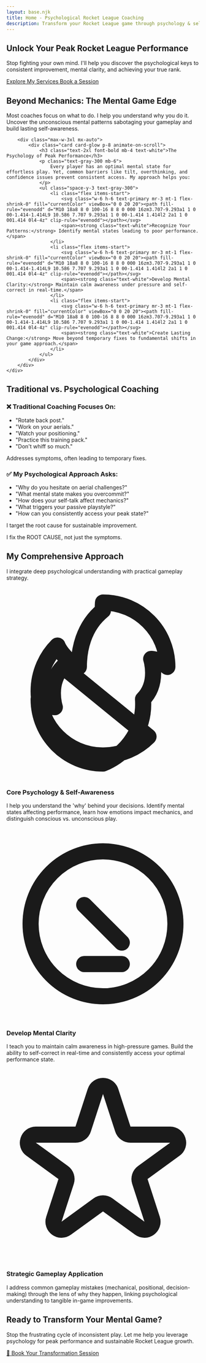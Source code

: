 ```yaml
---
layout: base.njk
title: Home - Psychological Rocket League Coaching
description: Transform your Rocket League game through psychology & self-awareness. Revolutionary coaching that goes beyond mechanics to unlock your mental potential.
---
```


<!-- Hero Section -->
<section class="hero-gradient pattern-dots min-h-screen flex items-center justify-center py-20 md:py-32">
    <div class="max-w-4xl mx-auto px-4 sm:px-6 lg:px-8 text-center">
        <div class="animate-on-scroll">
            <h1 class="text-4xl sm:text-5xl md:text-6xl font-display font-bold mb-6">
                <span class="gradient-text">Unlock Your Peak</span> Rocket League Performance
            </h1>
            <p class="text-xl md:text-2xl text-gray-300 max-w-2xl mx-auto mb-10">
                Stop fighting your own mind. I'll help you discover the psychological keys to consistent improvement, mental clarity, and achieving your true rank.
            </p>
            <div class="flex flex-col sm:flex-row gap-4 justify-center">
                <a href="/services/" class="btn btn-primary text-lg px-10 py-4">
                    Explore My Services
                </a>
                <a href="/book/" class="btn btn-outline text-lg px-10 py-4">
                    Book a Session
                </a>
            </div>
        </div>
    </div>
</section>

<!-- Introduction to Psychological Approach -->
<section class="py-16 md:py-24 bg-slate-900">
    <div class="max-w-5xl mx-auto px-4 sm:px-6 lg:px-8">
        <div class="text-center mb-12 md:mb-16 animate-on-scroll">
            <h2 class="section-title">Beyond Mechanics: The <span class="text-primary">Mental Game</span> Edge</h2>
            <p class="text-lg text-gray-300 max-w-3xl mx-auto">
                Most coaches focus on what to do. I help you understand <span class="font-semibold text-primary">why</span> you do it.
                Uncover the unconscious mental patterns sabotaging your gameplay and build lasting self-awareness.
            </p>
        </div>

        <div class="max-w-3xl mx-auto">
            <div class="card card-glow p-8 animate-on-scroll">
                <h3 class="text-2xl font-bold mb-4 text-white">The Psychology of Peak Performance</h3>
                <p class="text-gray-300 mb-6">
                    Every player has an optimal mental state for effortless play. Yet, common barriers like tilt, overthinking, and confidence issues prevent consistent access. My approach helps you:
                </p>
                <ul class="space-y-3 text-gray-300">
                    <li class="flex items-start">
                        <svg class="w-6 h-6 text-primary mr-3 mt-1 flex-shrink-0" fill="currentColor" viewBox="0 0 20 20"><path fill-rule="evenodd" d="M10 18a8 8 0 100-16 8 8 0 000 16zm3.707-9.293a1 1 0 00-1.414-1.414L9 10.586 7.707 9.293a1 1 0 00-1.414 1.414l2 2a1 1 0 001.414 0l4-4z" clip-rule="evenodd"></path></svg>
                        <span><strong class="text-white">Recognize Your Patterns:</strong> Identify mental states leading to poor performance.</span>
                    </li>
                    <li class="flex items-start">
                        <svg class="w-6 h-6 text-primary mr-3 mt-1 flex-shrink-0" fill="currentColor" viewBox="0 0 20 20"><path fill-rule="evenodd" d="M10 18a8 8 0 100-16 8 8 0 000 16zm3.707-9.293a1 1 0 00-1.414-1.414L9 10.586 7.707 9.293a1 1 0 00-1.414 1.414l2 2a1 1 0 001.414 0l4-4z" clip-rule="evenodd"></path></svg>
                        <span><strong class="text-white">Develop Mental Clarity:</strong> Maintain calm awareness under pressure and self-correct in real-time.</span>
                    </li>
                    <li class="flex items-start">
                        <svg class="w-6 h-6 text-primary mr-3 mt-1 flex-shrink-0" fill="currentColor" viewBox="0 0 20 20"><path fill-rule="evenodd" d="M10 18a8 8 0 100-16 8 8 0 000 16zm3.707-9.293a1 1 0 00-1.414-1.414L9 10.586 7.707 9.293a1 1 0 00-1.414 1.414l2 2a1 1 0 001.414 0l4-4z" clip-rule="evenodd"></path></svg>
                        <span><strong class="text-white">Create Lasting Change:</strong> Move beyond temporary fixes to fundamental shifts in your game approach.</span>
                    </li>
                </ul>
            </div>
        </div>
    </div>
</section>

<!-- How This is Different -->
<section class="py-16 md:py-24 bg-slate-950">
    <div class="max-w-5xl mx-auto px-4 sm:px-6 lg:px-8">
        <div class="text-center mb-12 md:mb-16 animate-on-scroll">
            <h2 class="section-title">Traditional vs. <span class="text-primary">Psychological</span> Coaching</h2>
        </div>
        <div class="grid md:grid-cols-2 gap-8 md:gap-12">
            <div class="card card-hover p-6 md:p-8 animate-on-scroll">
                <h3 class="text-2xl font-bold mb-4 text-gray-400">❌ Traditional Coaching Focuses On:</h3>
                <ul class="space-y-2 text-gray-300">
                    <li>"Rotate back post."</li>
                    <li>"Work on your aerials."</li>
                    <li>"Watch your positioning."</li>
                    <li>"Practice this training pack."</li>
                    <li>"Don't whiff so much."</li>
                </ul>
                <p class="mt-4 text-sm text-gray-400">Addresses symptoms, often leading to temporary fixes.</p>
            </div>
            <div class="card card-hover card-glow p-6 md:p-8 animate-on-scroll">
                <h3 class="text-2xl font-bold mb-4 text-primary">✅ My Psychological Approach Asks:</h3>
                <ul class="space-y-2 text-gray-300">
                    <li>"Why do you hesitate on aerial challenges?"</li>
                    <li>"What mental state makes you overcommit?"</li>
                    <li>"How does your self-talk affect mechanics?"</li>
                    <li>"What triggers your passive playstyle?"</li>
                    <li>"How can you consistently access your peak state?"</li>
                </ul>
                <p class="mt-4 text-sm text-primary font-semibold">I target the root cause for sustainable improvement.</p>
            </div>
        </div>
        <div class="text-center mt-12 animate-on-scroll">
            <p class="text-xl md:text-2xl font-semibold text-primary">
                I fix the <span class="underline">ROOT CAUSE</span>, not just the symptoms.
            </p>
        </div>
    </div>
</section>

<!-- Core Pillars Section -->
<section class="py-16 md:py-24 bg-slate-900">
    <div class="max-w-6xl mx-auto px-4 sm:px-6 lg:px-8">
        <div class="text-center mb-12 md:mb-16 animate-on-scroll">
            <h2 class="section-title">My Comprehensive Approach</h2>
            <p class="text-lg text-gray-300 max-w-3xl mx-auto">
                I integrate deep psychological understanding with practical gameplay strategy.
            </p>
        </div>
        <div class="grid md:grid-cols-3 gap-8 md:gap-10">
            <!-- Pillar 1: Core Psychology -->
            <div class="card card-hover p-6 md:p-8 animate-on-scroll text-center">
                 <div class="mx-auto flex items-center justify-center h-16 w-16 rounded-full bg-primary/20 mb-6">
                    <svg class="h-8 w-8 text-primary" xmlns="http://www.w3.org/2000/svg" fill="none" viewBox="0 0 24 24" stroke="currentColor"><path stroke-linecap="round" stroke-linejoin="round" stroke-width="2" d="M17.657 18.657A8 8 0 016.343 7.343S7 9 9 10c0-2 .5-5 2.986-7.014A7.989 7.989 0 0112 2c2.21 0 4.209.895 5.657 2.343A7.975 7.975 0 0120 10c-1-1-2.014-1-2.014-1s.986 3-1.014 5.014A7.989 7.989 0 0112 22a7.975 7.975 0 01-5.657-2.343A7.975 7.975 0 014 14c1 1 2.014 1 2.014 1S5.029 12 7.029 9.986z"></path></svg>
                </div>
                <h3 class="text-xl font-bold mb-3 text-white">Core Psychology & Self-Awareness</h3>
                <p class="text-gray-300 text-sm">
                    I help you understand the 'why' behind your decisions. Identify mental states affecting performance, learn how emotions impact mechanics, and distinguish conscious vs. unconscious play.
                </p>
            </div>
            <!-- Pillar 2: Mental Clarity -->
            <div class="card card-hover p-6 md:p-8 animate-on-scroll text-center">
                <div class="mx-auto flex items-center justify-center h-16 w-16 rounded-full bg-primary/20 mb-6">
                    <svg class="h-8 w-8 text-primary" xmlns="http://www.w3.org/2000/svg" fill="none" viewBox="0 0 24 24" stroke="currentColor"><path stroke-linecap="round" stroke-linejoin="round" stroke-width="2" d="M9.663 17h4.673M21 12a9 9 0 11-18 0 9 9 0 0118 0z"></path><path stroke-linecap="round" stroke-linejoin="round" stroke-width="2" d="M14.337 14.337L12 12m0 0l-2.337-2.337M12 12l2.337 2.337M12 12L9.663 9.663"></path></svg>
                </div>
                <h3 class="text-xl font-bold mb-3 text-white">Develop Mental Clarity</h3>
                <p class="text-gray-300 text-sm">
                    I teach you to maintain calm awareness in high-pressure games. Build the ability to self-correct in real-time and consistently access your optimal performance state.
                </p>
            </div>
            <!-- Pillar 3: Strategic Application -->
            <div class="card card-hover p-6 md:p-8 animate-on-scroll text-center">
                <div class="mx-auto flex items-center justify-center h-16 w-16 rounded-full bg-primary/20 mb-6">
                   <svg class="h-8 w-8 text-primary" xmlns="http://www.w3.org/2000/svg" fill="none" viewBox="0 0 24 24" stroke="currentColor"><path stroke-linecap="round" stroke-linejoin="round" stroke-width="2" d="M11.049 2.927c.3-.921 1.603-.921 1.902 0l1.519 4.674a1 1 0 00.95.69h4.915c.969 0 1.371 1.24.588 1.81l-3.976 2.888a1 1 0 00-.363 1.118l1.518 4.674c.3.922-.755 1.688-1.539 1.118l-3.975-2.888a1 1 0 00-1.176 0l-3.976 2.888c-.783.57-1.838-.196-1.538-1.118l1.518-4.674a1 1 0 00-.363-1.118l-3.976-2.888c-.783-.57-.38-1.81.588-1.81h4.914a1 1 0 00.951-.69l1.519-4.674z"></path></svg>
                </div>
                <h3 class="text-xl font-bold mb-3 text-white">Strategic Gameplay Application</h3>
                <p class="text-gray-300 text-sm">
                    I address common gameplay mistakes (mechanical, positional, decision-making) through the lens of why they happen, linking psychological understanding to tangible in-game improvements.
                </p>
            </div>
        </div>
    </div>
</section>

<!-- Call to Action -->
<section class="py-16 md:py-24 bg-gradient-to-r from-primary to-primary-dark">
    <div class="max-w-4xl mx-auto px-4 sm:px-6 lg:px-8 text-center">
        <div class="animate-on-scroll">
            <h2 class="text-3xl md:text-4xl font-display font-bold text-white mb-6">
                Ready to Transform Your Mental Game?
            </h2>
            <p class="text-xl text-blue-100 mb-10">
                Stop the frustrating cycle of inconsistent play. Let me help you leverage psychology for peak performance and sustainable Rocket League growth.
            </p>
            <a href="/book/" class="btn btn-secondary text-lg font-semibold px-12 py-4 transform hover:scale-105 transition-transform">
                🚀 Book Your Transformation Session
            </a>
        </div>
    </div>
</section> 